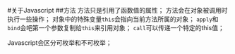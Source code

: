 #关于Javascript
##方法
方法只是引用了函数值的属性；
方法会在对象被调用时执行一些操作；
对象中的特殊变量`this`会指向当前方法所属的对象；
`apply`和`bind`会吧第一个参数复制给`this`来引用对象；
`call`可以传递一个特定的this值；

Javascript会区分可枚举和不可枚举；
